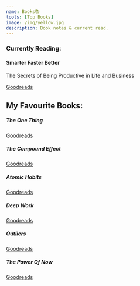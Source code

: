 ```yaml
---
name: Books📚
tools: [Top Books]
image: /img/yellow.jpg
description: Book notes & current read.
---
```

<div class="card text-white bg-dark mb-3">
  <h3 class="card-header bg-danger">Currently Reading:</h3>
  <div class="card-body">
    <h4 class="card-title">Smarter Faster Better</h4>
    <p class="card-text">The Secrets of Being Productive in Life and Business</p>
	<a href="https://www.goodreads.com/book/show/25733966-smarter-faster-better" class="btn btn-light">Goodreads</a>
  </div>
</div>

<div class="dropdown-divider"></div>

## My Favourite Books:
<div class="row">
  <div class="col-sm-4">
    <div class="card bg-light mb-3">
      <div class="card-body">
        <h5 class="card-title">The One Thing</h5>
        <p class="card-text"></p>
        <a href="#" class="btn btn-dark">Goodreads</a>
      </div>
    </div>
  </div>
  <div class="col-sm-4">
    <div class="card bg-light mb-3">
      <div class="card-body">
        <h5 class="card-title">The Compound Effect</h5>
        <p class="card-text"></p>
        <a href="#" class="btn btn-dark">Goodreads</a>
      </div>
    </div>
  </div>
  <div class="col-sm-4">
    <div class="card bg-light mb-3">
      <div class="card-body">
        <h5 class="card-title">Atomic Habits</h5>
        <p class="card-text"></p>
        <a href="#" class="btn btn-dark">Goodreads</a>
      </div>
    </div>
  </div>
</div>

<div class="row">
  <div class="col-sm-4">
    <div class="card bg-light mb-3">
      <div class="card-body">
        <h5 class="card-title">Deep Work</h5>
        <p class="card-text"></p>
        <a href="#" class="btn btn-dark">Goodreads</a>	
      </div>
    </div>
  </div>
  <div class="col-sm-4">
    <div class="card bg-light mb-3">
      <div class="card-body">
        <h5 class="card-title">Outliers</h5>
        <p class="card-text"></p>
        <a href="#" class="btn btn-dark">Goodreads</a>
      </div>
    </div>
  </div>
  <div class="col-sm-4">
    <div class="card bg-light mb-3">
      <div class="card-body">
        <h5 class="card-title">The Power Of Now</h5>
        <p class="card-text"></p>
        <a href="#" class="btn btn-dark">Goodreads</a>
      </div>
    </div>
  </div>
</div>